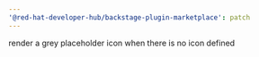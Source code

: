 ```yaml
---
'@red-hat-developer-hub/backstage-plugin-marketplace': patch
---
```


render a grey placeholder icon when there is no icon defined
